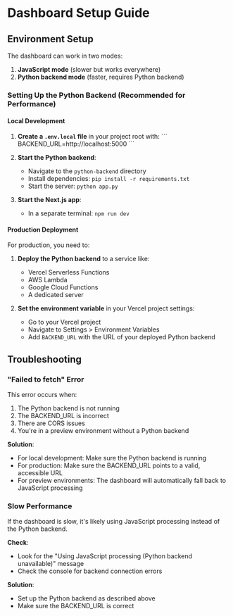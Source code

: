 # Dashboard Setup Guide

## Environment Setup

The dashboard can work in two modes:
1. **JavaScript mode** (slower but works everywhere)
2. **Python backend mode** (faster, requires Python backend)

### Setting Up the Python Backend (Recommended for Performance)

#### Local Development

1. **Create a `.env.local` file** in your project root with:
   \`\`\`
   BACKEND_URL=http://localhost:5000
   \`\`\`

2. **Start the Python backend**:
   - Navigate to the `python-backend` directory
   - Install dependencies: `pip install -r requirements.txt`
   - Start the server: `python app.py`

3. **Start the Next.js app**:
   - In a separate terminal: `npm run dev`

#### Production Deployment

For production, you need to:

1. **Deploy the Python backend** to a service like:
   - Vercel Serverless Functions
   - AWS Lambda
   - Google Cloud Functions
   - A dedicated server

2. **Set the environment variable** in your Vercel project settings:
   - Go to your Vercel project
   - Navigate to Settings > Environment Variables
   - Add `BACKEND_URL` with the URL of your deployed Python backend

## Troubleshooting

### "Failed to fetch" Error

This error occurs when:
1. The Python backend is not running
2. The BACKEND_URL is incorrect
3. There are CORS issues
4. You're in a preview environment without a Python backend

**Solution**:
- For local development: Make sure the Python backend is running
- For production: Make sure the BACKEND_URL points to a valid, accessible URL
- For preview environments: The dashboard will automatically fall back to JavaScript processing

### Slow Performance

If the dashboard is slow, it's likely using JavaScript processing instead of the Python backend.

**Check**:
- Look for the "Using JavaScript processing (Python backend unavailable)" message
- Check the console for backend connection errors

**Solution**:
- Set up the Python backend as described above
- Make sure the BACKEND_URL is correct
